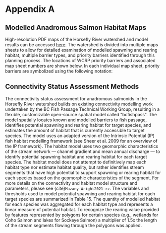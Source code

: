 # Appendix A

## Modelled Anadromous Salmon Habitat Maps

High-resolution PDF maps of the Horsefly River watershed and model results can be accessed [here](https://github.com/smnorris/bcfishpass/tree/main/wcrp/pdfs). The watershed is divided into multiple maps sheets to allow for detailed examination of modelled spawning and rearing habitat, multiple barrier types, and priority barriers identified through this planning process. The locations of WCRP priority barriers and associated map sheet numbers are shown below. In each individual map sheet, priority barriers are symbolized using the following notation: 

<!-- ```{figure} figure8.png
---
height: 400px
width: 1000px
name: fig8
---
*Horsefly River watershed overview map identifying the portions of the watershed covered by each map sheet (grey squares) and the prioritized barriers on the intermediate barrier list (orange points; see Appendix B).*
``` -->

## Connectivity Status Assessment Methods

The connectivity status assessment for anadromous salmonids in the Horsefly River watershed builds on existing connectivity modelling work undertaken by the BC Fish Passage Technical Working Group, resulting in a flexible, customizable open-source spatial model called "bcfishpass". The model spatially locates known and modelled barriers to fish passage, identifies potential spawning and rearing habitat for target species, and estimates the amount of habitat that is currently accessible to target species. The model uses an adapted version of the Intrinsic Potential (IP) fish habitat modelling framework (see Sheer et al. 2009 for an overview of the IP framework). The habitat model uses two geomorphic characteristics of the stream network — channel gradient and mean annual discharge — to identify potential spawning habitat and rearing habitat for each target species. The habitat model does not attempt to definitively map each habitat type nor estimate habitat quality, but rather identifies stream segments that have high potential to support spawning or rearing habitat for each species based on the geomorphic characteristics of the segment. For more details on the connectivity and habitat model structure and parameters, please see {cite}`Mazany-Wright2021-rz`. The variables and thresholds used to model potential spawning and rearing habitat for each target species are summarized in Table 15. The quantity of modelled habitat for each species was aggregated for each habitat type and represents a linear measure of potential habitat. To recognize the rearing value provided by features represented by polygons for certain species (e.g., wetlands for Coho Salmon and lakes for Sockeye Salmon) a multiplier of 1.5x the length of the stream segments flowing through the polygons was applied.

<!-- ```{glue:figure} Table15
:name: "table15"

*Parameters and thresholds used to inform the Intrinsic Potential habitat model for spawning and rearing habitat for each target species in the Horsefly River watershed.*
``` -->